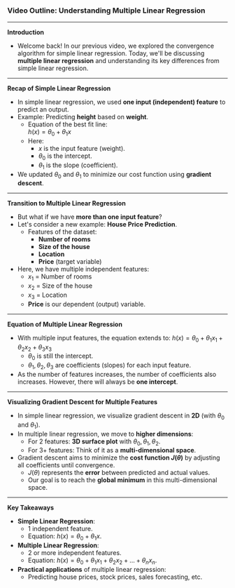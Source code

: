 ### Video Outline: Understanding Multiple Linear Regression

---

**Introduction**  

- Welcome back! In our previous video, we explored the convergence algorithm for simple linear regression. Today, we'll be discussing **multiple linear regression** and understanding its key differences from simple linear regression.

---

**Recap of Simple Linear Regression**  

- In simple linear regression, we used **one input (independent) feature** to predict an output.  
- Example: Predicting **height** based on **weight**.
  - Equation of the best fit line:  
    $h(x) = \theta_0 + \theta_1 x$
  - Here:
    - $x$ is the input feature (weight).
    - $\theta_0$ is the intercept.
    - $\theta_1$ is the slope (coefficient).
- We updated $\theta_0$ and $\theta_1$ to minimize our cost function using **gradient descent**.

---

**Transition to Multiple Linear Regression**  

- But what if we have **more than one input feature**?
- Let's consider a new example: **House Price Prediction**.
  - Features of the dataset:
    - **Number of rooms**
    - **Size of the house**
    - **Location**
    - **Price** (target variable)
- Here, we have multiple independent features:
  - $x_1$ = Number of rooms
  - $x_2$ = Size of the house
  - $x_3$ = Location
  - **Price** is our dependent (output) variable.

---

**Equation of Multiple Linear Regression**  

- With multiple input features, the equation extends to:
  $h(x) = \theta_0 + \theta_1 x_1 + \theta_2 x_2 + \theta_3 x_3$
  - $\theta_0$ is still the intercept.
  - $\theta_1, \theta_2, \theta_3$ are coefficients (slopes) for each input feature.
- As the number of features increases, the number of coefficients also increases. However, there will always be **one intercept**.

---

**Visualizing Gradient Descent for Multiple Features**  

- In simple linear regression, we visualize gradient descent in **2D** (with $\theta_0$ and $\theta_1$).
- In multiple linear regression, we move to **higher dimensions**:
  - For 2 features: **3D surface plot** with $\theta_0, \theta_1, \theta_2$.
  - For 3+ features: Think of it as a **multi-dimensional space**.
- Gradient descent aims to minimize the **cost function $J(\theta)$** by adjusting all coefficients until convergence.
  - $J(\theta)$ represents the **error** between predicted and actual values.
  - Our goal is to reach the **global minimum** in this multi-dimensional space.

---

**Key Takeaways**  

- **Simple Linear Regression**:
  - 1 independent feature.
  - Equation: $h(x) = \theta_0 + \theta_1 x$.
- **Multiple Linear Regression**:
  - 2 or more independent features.
  - Equation: $h(x) = \theta_0 + \theta_1 x_1 + \theta_2 x_2 + \ldots + \theta_n x_n$.
- **Practical applications** of multiple linear regression:
  - Predicting house prices, stock prices, sales forecasting, etc.
